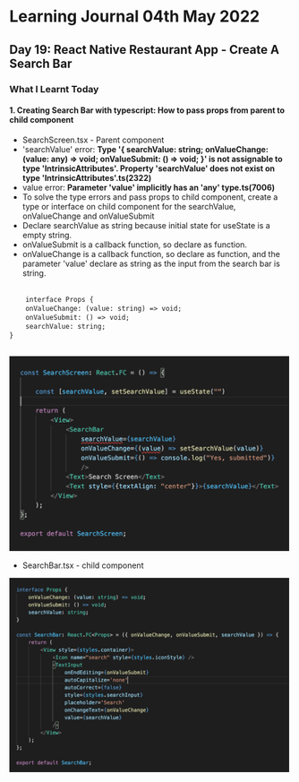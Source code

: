 <h1>Learning Journal 04th May 2022</h1>
<h2>Day 19: React Native Restaurant App - Create A Search Bar</h2>
<h3>What I Learnt Today</h3>
<h4>1. Creating Search Bar with typescript: How to pass props from parent to child component</h4>
<ul>
  <li>SearchScreen.tsx - Parent component</li>
  <li>'searchValue' error: <b>Type '{ searchValue: string; onValueChange: (value: any) => void; onValueSubmit: () => void; }' is not assignable to type 'IntrinsicAttributes'.
    Property 'searchValue' does not exist on type 'IntrinsicAttributes'.ts(2322)</b></li>
  <li>value error: <b>Parameter 'value' implicitly has an 'any' type.ts(7006)
</b></li>
  <li>To solve the type errors and pass props to child component, create a type or interface on child component for the searchValue, onValueChange and onValueSubmit</li>
  <li>Declare searchValue as string because initial state for useState is a empty string.</li>
  <li>onValueSubmit is a callback function, so declare as function.</li>
  <li>onValueChange is a callback function, so declare as function, and the parameter 'value' declare as string as the input from the search bar is string.</li>
</ul>
<pre>
  <code>
    interface Props {
    onValueChange: (value: string) => void;
    onValueSubmit: () => void;
    searchValue: string; 
}
  </code>
</pre>
<img src="https://github.com/janson-gan/react-native-training/blob/main/images/Screenshot%202022-05-04%20at%208.57.15%20PM.png" width="500" />
<ul>
  <li>SearchBar.tsx - child component</li>
</ul>
<img src="https://github.com/janson-gan/react-native-training/blob/main/images/Screenshot%202022-05-04%20at%209.21.10%20PM.png" width="500" />


